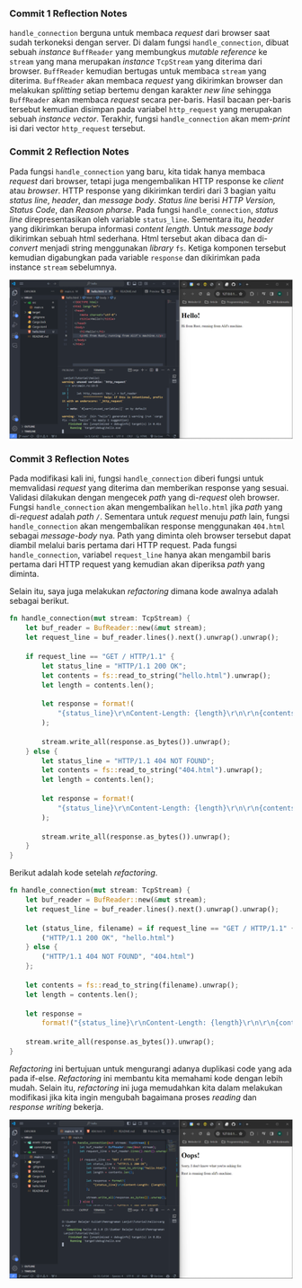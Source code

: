 ### Commit 1 Reflection Notes

`handle_connection` berguna untuk membaca *request* dari browser saat sudah terkoneksi dengan server. Di dalam fungsi `handle_connection`, dibuat sebuah *instance* `BuffReader` yang membungkus *mutable reference* ke `stream` yang mana merupakan *instance* `TcpStream` yang diterima dari browser. `BuffReader` kemudian bertugas untuk membaca `stream` yang diterima. `BuffReader` akan membaca *request* yang dikirimkan browser dan melakukan *splitting* setiap bertemu dengan karakter *new line* sehingga `BuffReader` akan membaca *request* secara per-baris. Hasil bacaan per-baris tersebut kemudian disimpan pada variabel `http_request` yang merupakan sebuah *instance* *vector*. Terakhir, fungsi `handle_connection` akan mem-*print* isi dari vector `http_request` tersebut.

### Commit 2 Reflection Notes

Pada fungsi `handle_connection` yang baru, kita tidak hanya membaca *request* dari browser, tetapi juga mengembalikan HTTP response ke *client* atau *browser*. HTTP response yang dikirimkan terdiri dari 3 bagian yaitu *status line*, *header*, dan *message body*. *Status line* berisi *HTTP Version, Status Code*, dan *Reason pharse*. Pada fungsi `handle_connection`, *status line* direpresentasikan oleh variable `status_line`. Sementara itu, *header* yang dikirimkan berupa informasi *content length*. Untuk *message body* dikirimkan sebuah html sederhana. Html tersebut akan dibaca dan di-*convert* menjadi string menggunakan *library* `fs`. Ketiga komponen tersebut kemudian digabungkan pada variable `response` dan dikirimkan pada instance `stream` sebelumnya.

![Commit 2](assets/images/commit2.png)

### Commit 3 Reflection Notes

Pada modifikasi kali ini, fungsi `handle_connection` diberi fungsi untuk memvalidasi *request* yang diterima dan memberikan response yang sesuai. Validasi dilakukan dengan mengecek *path* yang di-*request* oleh browser. Fungsi `handle_connection` akan mengembalikan `hello.html` jika *path* yang di-*request* adalah *path* `/`. Sementara untuk *request* menuju *path* lain, fungsi `handle_connection` akan mengembalikan response menggunakan `404.html` sebagai *message-body* nya. Path yang diminta oleh browser tersebut dapat diambil melalui baris pertama dari HTTP request. Pada fungsi `handle_connection`, variabel `request_line` hanya akan mengambil baris pertama dari HTTP request yang kemudian akan diperiksa *path* yang diminta.

Selain itu, saya juga melakukan *refactoring* dimana kode awalnya adalah sebagai berikut.
```rust
fn handle_connection(mut stream: TcpStream) {
    let buf_reader = BufReader::new(&mut stream);
    let request_line = buf_reader.lines().next().unwrap().unwrap();

    if request_line == "GET / HTTP/1.1" {
        let status_line = "HTTP/1.1 200 OK";
        let contents = fs::read_to_string("hello.html").unwrap();
        let length = contents.len();

        let response = format!(
            "{status_line}\r\nContent-Length: {length}\r\n\r\n{contents}"
        );

        stream.write_all(response.as_bytes()).unwrap();
    } else {
        let status_line = "HTTP/1.1 404 NOT FOUND";
        let contents = fs::read_to_string("404.html").unwrap();
        let length = contents.len();

        let response = format!(
            "{status_line}\r\nContent-Length: {length}\r\n\r\n{contents}"
        );

        stream.write_all(response.as_bytes()).unwrap();
    }
}
```

Berikut adalah kode setelah *refactoring*.
```rust
fn handle_connection(mut stream: TcpStream) {
    let buf_reader = BufReader::new(&mut stream);
    let request_line = buf_reader.lines().next().unwrap().unwrap();

    let (status_line, filename) = if request_line == "GET / HTTP/1.1" {
        ("HTTP/1.1 200 OK", "hello.html")
    } else {
        ("HTTP/1.1 404 NOT FOUND", "404.html")
    };

    let contents = fs::read_to_string(filename).unwrap();
    let length = contents.len();

    let response =
        format!("{status_line}\r\nContent-Length: {length}\r\n\r\n{contents}");

    stream.write_all(response.as_bytes()).unwrap();
}
```

*Refactoring* ini bertujuan untuk mengurangi adanya duplikasi code yang ada pada if-else. *Refactoring* ini membantu kita memahami kode dengan lebih mudah. Selain itu, *refactoring* ini juga memudahkan kita dalam melakukan modifikasi jika kita ingin mengubah bagaimana proses *reading* dan *response writing* bekerja.

![Commit 3](assets/images/commit3.png)